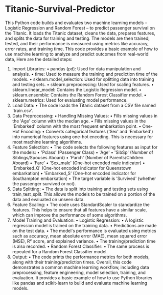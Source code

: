 # Titanic-Survival-Predictor
This Python code builds and evaluates two machine learning models – Logistic Regression and Random Forest – to predict passenger survival on the Titanic. It loads the Titanic dataset, cleans the data, prepares features, and splits the data for training and testing. The models are then trained, tested, and their performance is measured using metrics like accuracy, error rates, and training time. This code provides a basic example of how to use machine learning to analyze and predict outcomes from real-world data, Here are the detailed steps:

1. Import Libraries:
•	pandas (pd): Used for data manipulation and analysis.
•	time: Used to measure the training and prediction time of the models.
•	sklearn.model_selection: Used for splitting data into training and testing sets.
•	sklearn.preprocessing: Used for scaling features.
•	sklearn.linear_model: Contains the Logistic Regression model.
•	sklearn.ensemble: Contains the Random Forest Classifier model.
•	sklearn.metrics: Used for evaluating model performance.
2. Load Data:
•	The code loads the Titanic dataset from a CSV file named 'train.csv'.
3. Data Preprocessing:
•	Handling Missing Values:
•	Fills missing values in the 'Age' column with the median age.
•	Fills missing values in the 'Embarked' column with the most frequent embarkation point.
•	One-Hot Encoding:
•	Converts categorical features ('Sex' and 'Embarked') into numerical features using one-hot encoding. This is necessary for most machine learning algorithms.
4. Feature Selection:
•	The code selects the following features as input for the models:
•	'Pclass' (Passenger Class)
•	'Age'
•	'SibSp' (Number of Siblings/Spouses Aboard)
•	'Parch' (Number of Parents/Children Aboard)
•	'Fare'
•	'Sex_male' (One-hot encoded male indicator)
•	'Embarked_Q' (One-hot encoded indicator for Queenstown embarkation)
•	'Embarked_S' (One-hot encoded indicator for Southampton embarkation)
•	The target variable is 'Survived' (whether the passenger survived or not).
5. Data Splitting:
•	The data is split into training and testing sets using train_test_split. This allows the models to be trained on a portion of the data and evaluated on unseen data.
6. Feature Scaling:
•	The code uses StandardScaler to standardize the features. This helps to ensure that all features have a similar scale, which can improve the performance of some algorithms.
7. Model Training and Evaluation:
•	Logistic Regression:
•	A logistic regression model is trained on the training data.
•	Predictions are made on the test data.
•	The model's performance is evaluated using metrics such as accuracy, mean absolute error (MAE), mean squared error (MSE), R² score, and explained variance.
•	The training/prediction time is also recorded.
•	Random Forest Classifier:
•	The same process is repeated for a Random Forest Classifier model.
8. Output:
•	The code prints the performance metrics for both models, along with their training/prediction times.
Overall, this code demonstrates a common machine learning workflow, including data preprocessing, feature engineering, model selection, training, and evaluation. It provides a basic example of how to use Python libraries like pandas and scikit-learn to build and evaluate machine learning models.

